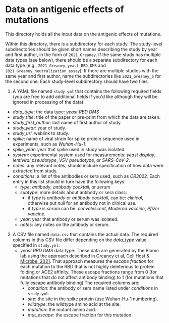 # Data on antigenic effects of mutations
This directory holds all the input data on the antigenic effects of mutations.

Within this directory, there is a subdirectory for each study.
The study-level subdirectories should be given short names describing the study by year and first author, in the form of `2021_Greaney`.
If the same study has multiple data types (see below), there should be a separate subdirectory for each data type (e.g., `2021_Greaney_yeast_RBD_DMS` and `2021_Greaney_neutralization_assay`).
If there are multiple studies with the same year and first author, name the subdirectories like `2021_Greaney_b` for the second one.
Each study-level subdirectory should have two files:

 1. A YAML file named `study.yml` that contains the following required fields (you are free to add additional fields if you'd like although they will be ignored in processing of the data):
  - *data_type*: the data type: *yeast RBD DMS*
  - *study_title*: title of the paper or pre-print from which the data are taken.
  - *study_first_author*: last name of first author of study.
  - *study_year*: year of study.
  - *study_url*: weblink to study.
  - *spike*: name of viral strain for spike protein sequence used in experiments, such as *Wuhan-Hu-1*.
  - *spike_year*: year that spike used in study was isolated.
  - *system*: experimental system used for measurements: *yeast display*, *lentiviral pseudotype*, *VSV pseudotype*, or *SARS-CoV-2*.
  - *notes*: any relevant notes, should include specification of how data were extracted from study.
  - *conditions*: a list of the antibodies or sera used, such as *CR3022*. Each entry in this list should in turn have the following keys:
     + *type*: *antibody*, *antibody cocktail*, or *serum*
     + *subtype*: more details about antibody or sera class:
       - if *type* is *antibody* or *antibody cocktail*, can be: *clinical*, otherwise put *null* for an antibody not in clinical use.
       - if *type* is *serum* can be: *convalescent*, *Moderna vaccine*, *Pfizer vaccine*.
     + *year*: year that antibody or serum was isolated.
     + *notes*: any notes on the antibody or serum.

 2. A CSV file named `data.csv` that contains the actual data. 
    The required columns in this CSV file differ depending on the *data_type* value specified in `study.yml`:
    - *yeast RBD DMS* data type:
      These data are generated by the Bloom lab using the approach described in [Greaney et al, Cell Host & Microbe, 2021](https://www.sciencedirect.com/science/article/pii/S1931312820306247).
      That approach measures the *escape fraction* for each mutation to the RBD that is not highly deleterious to protein folding or ACE2 affinity.
      These escape fractions range from 0 (for mutations that do not affect antibody binding) to 1 (for mutations that fully escape antibody binding)
      The required columns are:
       + *condition*: the antibody or sera name listed under *conditions* in `study.yml`.
       + *site*: the site in the spike protein (use Wuhan-Hu-1 numbering).
       + *wildtype*: the wildtype amino acid at the site.
       + *mutation*: the mutant amino acid.
       + *mut_escape*: the escape fraction for this mutation.
